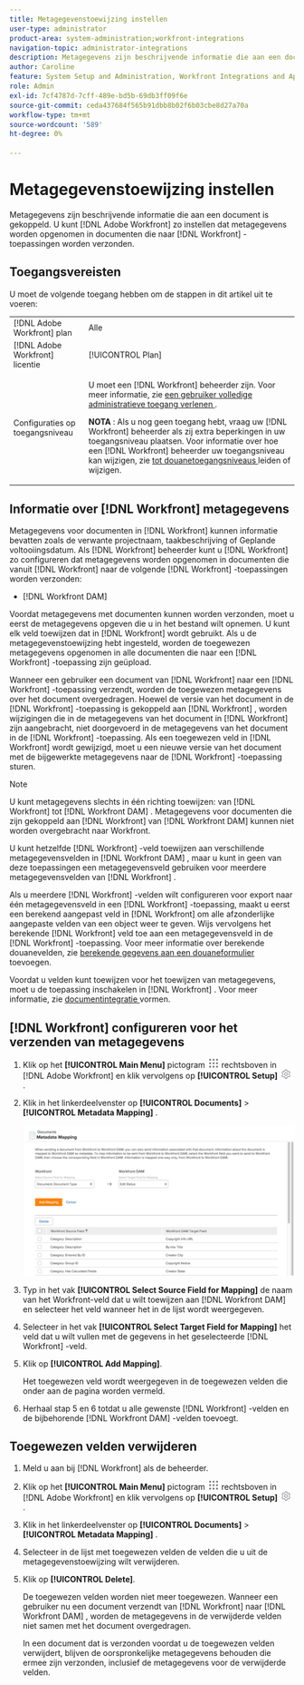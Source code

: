 ```yaml
---
title: Metagegevenstoewijzing instellen
user-type: administrator
product-area: system-administration;workfront-integrations
navigation-topic: administrator-integrations
description: Metagegevens zijn beschrijvende informatie die aan een document is gekoppeld. U kunt opstelling  [!DNL Adobe Workfront]  om meta-gegevens met documenten te omvatten die naar  [!DNL Workfront]  toepassingen worden verzonden.
author: Caroline
feature: System Setup and Administration, Workfront Integrations and Apps
role: Admin
exl-id: 7cf4787d-7cff-489e-bd5b-69db3ff09f6e
source-git-commit: ceda437684f565b91dbb8b02f6b03cbe8d27a70a
workflow-type: tm+mt
source-wordcount: '589'
ht-degree: 0%

---
```


# Metagegevenstoewijzing instellen

Metagegevens zijn beschrijvende informatie die aan een document is gekoppeld. U kunt [!DNL Adobe Workfront] zo instellen dat metagegevens worden opgenomen in documenten die naar [!DNL Workfront] -toepassingen worden verzonden.

## Toegangsvereisten

U moet de volgende toegang hebben om de stappen in dit artikel uit te voeren:

<table style="table-layout:auto"> 
 <col> 
 <col> 
 <tbody> 
  <tr> 
   <td role="rowheader">[!DNL Adobe Workfront] plan</td> 
   <td>Alle</td> 
  </tr> 
  <tr> 
   <td role="rowheader">[!DNL Adobe Workfront] licentie</td> 
   <td>[!UICONTROL Plan]</td> 
  </tr> 
  <tr> 
   <td role="rowheader">Configuraties op toegangsniveau</td> 
   <td> <p>U moet een [!DNL Workfront] beheerder zijn. Voor meer informatie, zie <a href="../../administration-and-setup/add-users/configure-and-grant-access/grant-a-user-full-administrative-access.md" class="MCXref xref"> een gebruiker volledige administratieve toegang verlenen </a>.</p> <p><b> NOTA </b>: Als u nog geen toegang hebt, vraag uw [!DNL Workfront] beheerder als zij extra beperkingen in uw toegangsniveau plaatsen. Voor informatie over hoe een [!DNL Workfront] beheerder uw toegangsniveau kan wijzigen, zie <a href="../../administration-and-setup/add-users/configure-and-grant-access/create-modify-access-levels.md" class="MCXref xref"> tot douanetoegangsniveaus </a> leiden of wijzigen.</p> </td> 
  </tr> 
 </tbody> 
</table>

## Informatie over [!DNL Workfront] metagegevens

Metagegevens voor documenten in [!DNL Workfront] kunnen informatie bevatten zoals de verwante projectnaam, taakbeschrijving of Geplande voltooiingsdatum. Als [!DNL Workfront] beheerder kunt u [!DNL Workfront] zo configureren dat metagegevens worden opgenomen in documenten die vanuit [!DNL Workfront] naar de volgende [!DNL Workfront] -toepassingen worden verzonden:

* [!DNL Workfront DAM]

Voordat metagegevens met documenten kunnen worden verzonden, moet u eerst de metagegevens opgeven die u in het bestand wilt opnemen. U kunt elk veld toewijzen dat in [!DNL Workfront] wordt gebruikt. Als u de metagegevenstoewijzing hebt ingesteld, worden de toegewezen metagegevens opgenomen in alle documenten die naar een [!DNL Workfront] -toepassing zijn geüpload.

Wanneer een gebruiker een document van [!DNL Workfront] naar een [!DNL Workfront] -toepassing verzendt, worden de toegewezen metagegevens over het document overgedragen. Hoewel de versie van het document in de [!DNL Workfront] -toepassing is gekoppeld aan [!DNL Workfront] , worden wijzigingen die in de metagegevens van het document in [!DNL Workfront] zijn aangebracht, niet doorgevoerd in de metagegevens van het document in de [!DNL Workfront] -toepassing. Als een toegewezen veld in [!DNL Workfront] wordt gewijzigd, moet u een nieuwe versie van het document met de bijgewerkte metagegevens naar de [!DNL Workfront] -toepassing sturen.

>[!NOTE]
>
>U kunt metagegevens slechts in één richting toewijzen: van [!DNL Workfront] tot [!DNL Workfront DAM] . Metagegevens voor documenten die zijn gekoppeld aan [!DNL Workfront] van [!DNL Workfront DAM] kunnen niet worden overgebracht naar Workfront.

U kunt hetzelfde [!DNL Workfront] -veld toewijzen aan verschillende metagegevensvelden in [!DNL Workfront DAM] , maar u kunt in geen van deze toepassingen een metagegevensveld gebruiken voor meerdere metagegevensvelden van [!DNL Workfront] .

Als u meerdere [!DNL Workfront] -velden wilt configureren voor export naar één metagegevensveld in een [!DNL Workfront] -toepassing, maakt u eerst een berekend aangepast veld in [!DNL Workfront] om alle afzonderlijke aangepaste velden van een object weer te geven. Wijs vervolgens het berekende [!DNL Workfront] veld toe aan een metagegevensveld in de [!DNL Workfront] -toepassing. Voor meer informatie over berekende douanevelden, zie [ berekende gegevens aan een douaneformulier ](../../administration-and-setup/customize-workfront/create-manage-custom-forms/add-calculated-data-to-custom-form.md) toevoegen.

Voordat u velden kunt toewijzen voor het toewijzen van metagegevens, moet u de toepassing inschakelen in [!DNL Workfront] . Voor meer informatie, zie [ documentintegratie ](../../administration-and-setup/configure-integrations/configure-document-integrations.md) vormen.

## [!DNL Workfront] configureren voor het verzenden van metagegevens

1. Klik op het **[!UICONTROL Main Menu]** pictogram ![](assets/main-menu-icon.png) rechtsboven in [!DNL Adobe Workfront] en klik vervolgens op **[!UICONTROL Setup]** ![](assets/gear-icon-settings.png) .

1. Klik in het linkerdeelvenster op **[!UICONTROL Documents]** > **[!UICONTROL Metadata Mapping]** .

   ![](assets/metadata-mapping.png)

1. Typ in het vak **[!UICONTROL Select Source Field for Mapping]** de naam van het Workfront-veld dat u wilt toewijzen aan [!DNL Workfront DAM] en selecteer het veld wanneer het in de lijst wordt weergegeven.
1. Selecteer in het vak **[!UICONTROL Select Target Field for Mapping]** het veld dat u wilt vullen met de gegevens in het geselecteerde [!DNL Workfront] -veld.

1. Klik op **[!UICONTROL Add Mapping]**.

   Het toegewezen veld wordt weergegeven in de toegewezen velden die onder aan de pagina worden vermeld.

1. Herhaal stap 5 en 6 totdat u alle gewenste [!DNL Workfront] -velden en de bijbehorende [!DNL Workfront DAM] -velden toevoegt.

## Toegewezen velden verwijderen

1. Meld u aan bij [!DNL Workfront] als de beheerder.
1. Klik op het **[!UICONTROL Main Menu]** pictogram ![](assets/main-menu-icon.png) rechtsboven in [!DNL Adobe Workfront] en klik vervolgens op **[!UICONTROL Setup]** ![](assets/gear-icon-settings.png) .

1. Klik in het linkerdeelvenster op **[!UICONTROL Documents]** > **[!UICONTROL Metadata Mapping]** .

1. Selecteer in de lijst met toegewezen velden de velden die u uit de metagegevenstoewijzing wilt verwijderen.
1. Klik op **[!UICONTROL Delete]**.

   De toegewezen velden worden niet meer toegewezen. Wanneer een gebruiker nu een document verzendt van [!DNL Workfront] naar [!DNL Workfront DAM] , worden de metagegevens in de verwijderde velden niet samen met het document overgedragen.

   In een document dat is verzonden voordat u de toegewezen velden verwijdert, blijven de oorspronkelijke metagegevens behouden die ermee zijn verzonden, inclusief de metagegevens voor de verwijderde velden.
